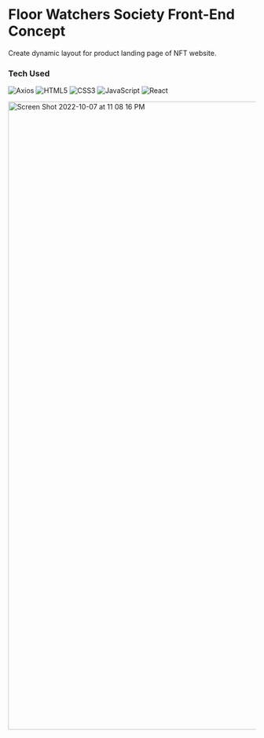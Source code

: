 # Floor Watchers Society Front-End Concept
Create dynamic layout for product landing page of NFT website.

### Tech Used
![Axios](https://img.shields.io/badge/axios-5a29e4.svg?style=for-the-badge&logo=axios&logoColor=white)
![HTML5](https://img.shields.io/badge/html5-%23E34F26.svg?style=for-the-badge&logo=html5&logoColor=white)
![CSS3](https://img.shields.io/badge/css3-%231572B6.svg?style=for-the-badge&logo=css3&logoColor=white)
![JavaScript](https://img.shields.io/badge/javascript-%23323330.svg?style=for-the-badge&logo=javascript&logoColor=%23F7DF1E)
![React](https://img.shields.io/badge/react-%2320232a.svg?style=for-the-badge&logo=react&logoColor=%2361DAFB)


<img width="1276" alt="Screen Shot 2022-10-07 at 11 08 16 PM" src="https://user-images.githubusercontent.com/18265165/194691993-dcd73c7e-25bd-4446-b9e2-1380d8e587f7.png">
